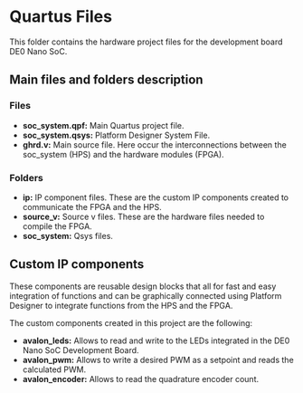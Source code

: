 # Quartus Files

This folder contains the hardware project files for the development board DE0 Nano SoC.

## Main files and folders description

### Files
* **soc_system.qpf:** Main Quartus project file.
* **soc_system.qsys:** Platform Designer System File.
* **ghrd.v:** Main source file. Here occur the interconnections between the soc_system (HPS) and the hardware modules (FPGA).

### Folders
* **ip:** IP component files. These are the custom IP components created to communicate the FPGA and the HPS.
* **source_v:** Source v files. These are the hardware files needed to compile the FPGA.
* **soc_system:** Qsys files.

## Custom IP components
These components are reusable design blocks that all for fast and easy integration of functions and can be graphically connected using Platform Designer to integrate functions from the HPS and the FPGA.

The custom components created in this project are the following:

* **avalon_leds:** Allows to read and write to the LEDs integrated in the DE0 Nano SoC Development Board.
* **avalon_pwm:** Allows to write a desired PWM as a setpoint and reads the calculated PWM.
* **avalon_encoder:** Allows to read the quadrature encoder count.
